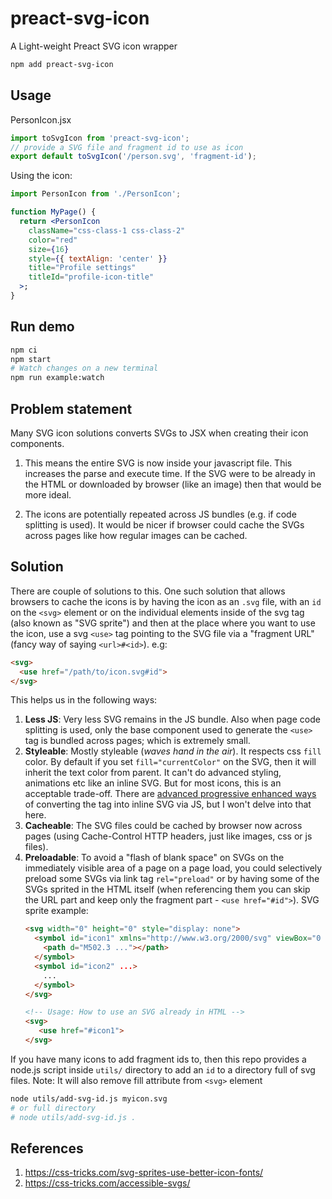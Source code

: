 # preact-svg-icon

A Light-weight Preact SVG icon wrapper

```sh
npm add preact-svg-icon
```

## Usage

PersonIcon.jsx
```js
import toSvgIcon from 'preact-svg-icon';
// provide a SVG file and fragment id to use as icon
export default toSvgIcon('/person.svg', 'fragment-id');
```

Using the icon:
```jsx
import PersonIcon from './PersonIcon';

function MyPage() {
  return <PersonIcon
    className="css-class-1 css-class-2"
    color="red"
    size={16}
    style={{ textAlign: 'center' }}
    title="Profile settings"
    titleId="profile-icon-title"
  >;
}
```

## Run demo

```sh
npm ci
npm start
# Watch changes on a new terminal
npm run example:watch
```

## Problem statement

Many SVG icon solutions converts SVGs to JSX when creating their icon components.

1. This means the entire SVG is now inside your javascript file. This increases the parse and execute time. If the SVG were to be already in the HTML or downloaded by browser (like an image) then that would be more ideal.

2. The icons are potentially repeated across JS bundles (e.g. if code splitting is used). It would be nicer if browser could cache the SVGs across pages like how regular images can be cached.

## Solution

There are couple of solutions to this. One such solution that allows browsers to cache the icons is by having the icon as an `.svg` file, with an `id` on the `<svg>` element or on the individual elements inside of the svg tag (also known as "SVG sprite") and then at the place where you want to use the icon, use a svg `<use>` tag pointing to the SVG file via a "fragment URL" (fancy way of saying `<url>#<id>`). e.g:

```html
<svg>
  <use href="/path/to/icon.svg#id">
</svg>
```

This helps us in the following ways:

1. **Less JS**: Very less SVG remains in the JS bundle. Also when page code splitting is used, only the base component used to generate the `<use>` tag is bundled across pages; which is extremely small.
2. **Styleable**: Mostly styleable (*waves hand in the air*). It respects css `fill` color. By default if you set `fill="currentColor"` on the SVG, then it will inherit the text color from parent. It can't do advanced styling, animations etc like an inline SVG. But for most icons, this is an acceptable trade-off. There are [advanced progressive enhanced ways](https://css-tricks.com/inline-svg-cached/) of converting the tag into inline SVG via JS, but I won't delve into that here.
3. **Cacheable**: The SVG files could be cached by browser now across pages (using Cache-Control HTTP headers, just like images, css or js files).
4. **Preloadable**: To avoid a "flash of blank space" on SVGs on the immediately visible area of a page on a page load, you could selectively preload some SVGs via link tag `rel="preload"` or by having some of the SVGs sprited in the HTML itself (when referencing them you can skip the URL part and keep only the fragment part - `<use href="#id">`). SVG sprite example:
   ```html
   <svg width="0" height="0" style="display: none">
     <symbol id="icon1" xmlns="http://www.w3.org/2000/svg" viewBox="0 0 512 512">
       <path d="M502.3 ..."></path>
     </symbol>
     <symbol id="icon2" ...>
       ...
     </symbol>
   </svg>

   <!-- Usage: How to use an SVG already in HTML -->
   <svg>
      <use href="#icon1">
   </svg>
   ```

If you have many icons to add fragment ids to, then this repo provides a node.js script inside `utils/` directory to add an `id` to a directory full of svg files. Note: It will also remove fill attribute from `<svg>` element

```sh
node utils/add-svg-id.js myicon.svg
# or full directory
# node utils/add-svg-id.js .
```

## References

1. https://css-tricks.com/svg-sprites-use-better-icon-fonts/
2. https://css-tricks.com/accessible-svgs/
